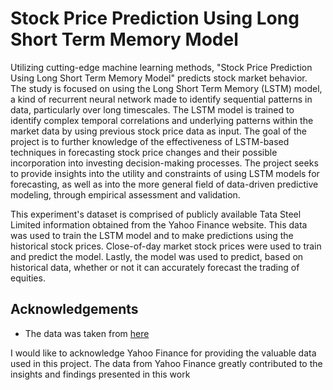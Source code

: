 
# Stock Price Prediction Using Long Short Term Memory Model

Utilizing cutting-edge machine learning methods, "Stock Price Prediction Using Long Short Term Memory Model" predicts stock market behavior. The study is focused on using the Long Short Term Memory (LSTM) model, a kind of recurrent neural network made to identify sequential patterns in data, particularly over long timescales. The LSTM model is trained to identify complex temporal correlations and underlying patterns within the market data by using previous stock price data as input. The goal of the project is to further knowledge of the effectiveness of LSTM-based techniques in forecasting stock price changes and their possible incorporation into investing decision-making processes. The project seeks to provide insights into the utility and constraints of using LSTM models for forecasting, as well as into the more general field of data-driven predictive modeling, through empirical assessment and validation.


This experiment's dataset is comprised of publicly available Tata Steel Limited information obtained from the Yahoo Finance website. This data was used to train the LSTM model and to make predictions using the historical stock prices. Close-of-day market stock prices were used to train and predict the model. Lastly, the model was used to predict, based on historical data, whether or not it can accurately forecast the trading of equities.


## Acknowledgements

 - The data was taken from [here](https://finance.yahoo.com/quote/TATASTEEL.NS/history?period1=1503100800&period2=1660867200&interval=1d&filter=history&frequency=1d&includeAdjustedClose=true)

I would like to acknowledge Yahoo Finance for providing the valuable data used in this project. The data from Yahoo Finance greatly contributed to the insights and findings presented in this work

